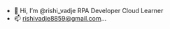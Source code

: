 - 👋 Hi, I’m @rishi_vadje
RPA Developer
Cloud Learner
- 📫 rishivadje8859@gmail.com...

<!---
rishivadje8859/rishivadje8859 is a ✨ special ✨ repository because its `README.md` (this file) appears on your GitHub profile.
You can click the Preview link to take a look at your changes.
--->
